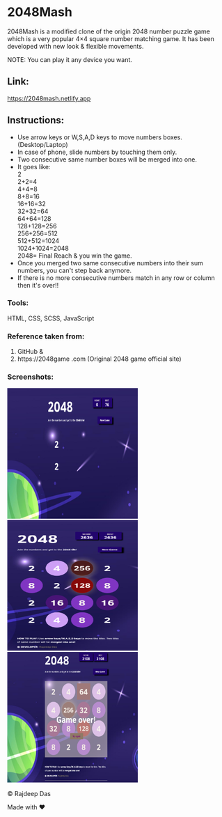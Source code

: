 # 2048Mash
2048Mash is a modified clone of the origin 2048 number puzzle game which is a very popular 4×4 square number matching game.
It has been developed with new look & flexible movements.

NOTE: You can play it any device you want.

## Link:

https://2048mash.netlify.app

## Instructions: 
- Use arrow keys or W,S,A,D keys to move numbers boxes. (Desktop/Laptop) 
- In case of phone, slide numbers by touching them only.
- Two consecutive same number boxes will be merged into one.
- It goes like:<br>
2 <br>
2+2=4 <br>
4+4=8 <br>
8+8=16 <br>
16+16=32 <br>
32+32=64 <br>
64+64=128 <br>
128+128=256 <br>
256+256=512 <br>
512+512=1024 <br>
1024+1024=2048 <br>
2048= Final Reach & you win the game. <br>
- Once you merged two same consecutive numbers into their sum numbers, you can't step back anymore. 
- If there is no more consecutive numbers match in any row or column then it's over!!

### Tools:
HTML, CSS, SCSS, JavaScript

### Reference taken from:

1. GitHub & 
2. https://2048game .com (Original 2048 game official site)

### Screenshots:

<img src="https://github.com/Rajspeaks/2048/blob/main/screenshot.png" height="300px" width="300px"> <img src="https://github.com/Rajspeaks/2048/blob/main/screenshot2.png" height="300px" width="300px"> <img src="https://github.com/Rajspeaks/2048/blob/main/screenshot3.png" height="300px" width="300px">


&copy; Rajdeep Das

Made with ❤
